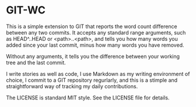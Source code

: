 # GIT-WC

This is a simple extension to GIT that reports the word count
difference between any two commits.  It accepts any standard range
arguments, such as HEAD^..HEAD or &lt;path&gt;..&lt;path&gt;, and tells you how
many words you added since your last commit, minus how many words you
have removed.

Without any arguments, it tells you the difference between your
working tree and the last commit.

I write stories as well as code, I use Markdown as my writing
environment of choice, I commit to a GIT repository regurlarly, and
this is a stimple and straightforward way of tracking my daily
contributions.

The LICENSE is standard MIT style.  See the LICENSE file for details.


